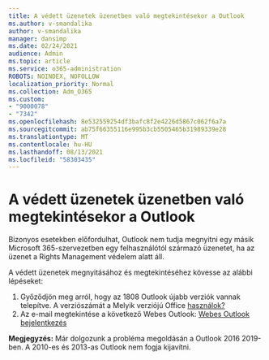 ```yaml
---
title: A védett üzenetek üzenetben való megtekintésekor a Outlook
ms.author: v-smandalika
author: v-smandalika
manager: dansimp
ms.date: 02/24/2021
audience: Admin
ms.topic: article
ms.service: o365-administration
ROBOTS: NOINDEX, NOFOLLOW
localization_priority: Normal
ms.collection: Adm_O365
ms.custom:
- "9000078"
- "7342"
ms.openlocfilehash: 8e532559254df3bafc8f2e4226d5867c062f6a7a
ms.sourcegitcommit: ab75f66355116e995b3cb5505465b31989339e28
ms.translationtype: MT
ms.contentlocale: hu-HU
ms.lasthandoff: 08/13/2021
ms.locfileid: "58303435"
---
```

# <a name="fix-problem-viewing-protected-message-in-outlook"></a>A védett üzenetek üzenetben való megtekintésekor a Outlook

Bizonyos esetekben előfordulhat, Outlook nem tudja megnyitni egy másik Microsoft 365-szervezetben egy felhasználótól származó üzenetet, ha az üzenet a Rights Management védelem alatt áll.

A védett üzenetek megnyitásához és megtekintéséhez kövesse az alábbi lépéseket:

1. Győződjön meg arról, hogy az 1808 Outlook újabb verziók vannak telepítve. A verziószámát a Melyik verziójú Office [használok?](https://support.microsoft.com/office/about-office-what-version-of-office-am-i-using-932788b8-a3ce-44bf-bb09-e334518b8b19)
2. Az e-mail megtekintése a következő Webes Outlook: [Webes Outlook bejelentkezés](https://outlook.office365.com/mail/inbox)

**Megjegyzés:** Már dolgozunk a probléma megoldásán a Outlook 2016 2019-ben. A 2010-es és 2013-as Outlook nem fogja kijavítni.
